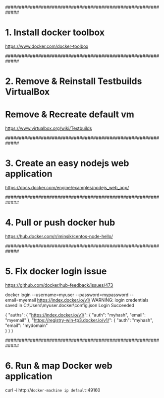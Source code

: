 #############################################################
# 1. Install docker toolbox
https://www.docker.com/docker-toolbox

#############################################################
# 2. Remove & Reinstall Testbuilds VirtualBox
#    Remove & Recreate default vm
https://www.virtualbox.org/wiki/Testbuilds

#############################################################
# 3. Create an easy nodejs web application
https://docs.docker.com/engine/examples/nodejs_web_app/

#############################################################
# 4. Pull or push docker hub
https://hub.docker.com/r/iminsik/centos-node-hello/

#############################################################
# 5. Fix docker login issue
https://github.com/docker/hub-feedback/issues/473

docker login --username=myuser --password=mypassword --email=myemail https://index.docker.io/v1/
WARNING: login credentials saved in C:\Users\myuser\.docker\config.json
Login Succeeded

{
    "auths": {
        "https://index.docker.io/v1/": {
            "auth": "myhash",
            "email": "myemail"
        },
        "https://registry-win-tp3.docker.io/v1/": {
            "auth": "myhash",
            "email": "mydomain"         
        }
    }
}

#############################################################
# 6. Run & map Docker web application
curl -i http://`docker-machine ip default`:49160

